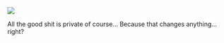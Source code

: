 ![](https://media0.giphy.com/media/v1.Y2lkPTc5MGI3NjExZHpsZ2w2Z3prZW01M3R1a2pqMmM1Zm84dmE1ajIzNGJ1YWJ5ejhnayZlcD12MV9pbnRlcm5hbF9naWZfYnlfaWQmY3Q9Zw/xTiIzJSKB4l7xTouE8/giphy.gif)

All the good shit is private of course... Because that changes anything... right?
